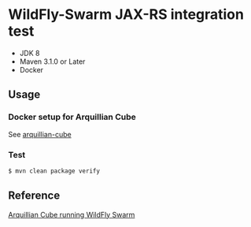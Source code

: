 # WildFly-Swarm JAX-RS integration test

* JDK 8
* Maven 3.1.0 or Later
* Docker

## Usage

### Docker setup for Arquillian Cube

See [arquillian-cube](https://github.com/arquillian/arquillian-cube/#preliminaries)

### Test

``` sh
$ mvn clean package verify
```

## Reference

[Arquillian Cube running WildFly Swarm](https://github.com/aslakknutsen/cube-wildfly-swarm)